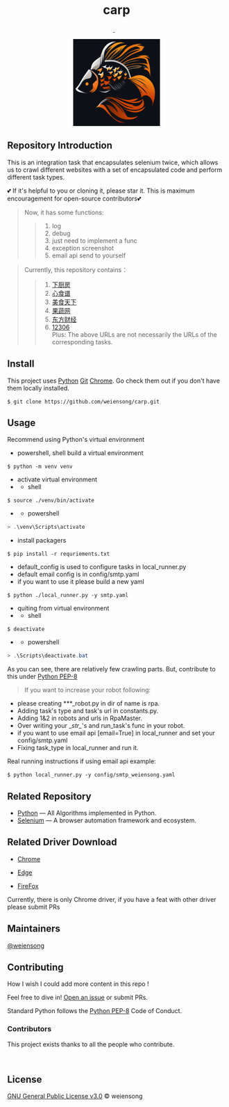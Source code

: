 <h1 align="center">carp</h1>

<p align="center">
  <a href="https://www.python.org/" ><img src="https://img.shields.io/badge/python_-%3E%3D3.8-blue" alt=""></a> 
  <a href="https://www.gnu.org/licenses/gpl-3.0.html" ><img src="https://img.shields.io/badge/license_-GPL3.0-blue" alt=""> 
  <a href="https://www.python.org/" ><img src="https://img.shields.io/badge/-python-grey?style=plastic&logo=python" alt=""/></a> 
  <a href="https://www.selenium.dev/"><img src="https://img.shields.io/badge/-selenium-grey?style=plastic&logo=selenium" alt=""/></a> 
  <a href="https://git-scm.com/"><img src="https://img.shields.io/badge/git-grey?style=plastic&logo=git" alt=""/></a> 
  <a href="https://www.jetbrains.com/pycharm/"><img src="https://img.shields.io/badge/-pycharm-grey?style=plastic&logo=pycharm" alt=""/></a> 
  <a href="https://www.mysql.com/"><img src="https://img.shields.io/badge/-mysql-grey?style=plastic&logo=mysql" alt=""/></a>  
</p>

<p align="center">
    <img src=.img/carp.png height="200" width="200" alt="">
</p>

## Repository Introduction

This is an integration task that encapsulates selenium twice, which allows us to crawl different websites with a set of encapsulated code and perform different task types.  

💕 If it's helpful to you or cloning it, please star it. This is maximum encouragement for open-source contributors💕
  
> Now, it has some functions:
>> 1. log 
>> 2. debug 
>> 3. just need to implement a func
>> 4. exception screenshot
>> 5. email api send to yourself
  
> Currently, this repository contains：
>> 1. [下厨房](https://www.xiachufang.com/) 
>> 2. [心食谱](https://www.xinshipu.com/) 
>> 3. [美食天下](https://www.meishichina.com/) 
>> 4. [果蔬网](http://www.zggswmh.com/) 
>> 5. [东方财经](https://www.eastmoney.com/) 
>> 6. [12306](https://kyfw.12306.cn/otn/resources/login.html)  
> Plus: The above URLs are not necessarily the URLs of the corresponding tasks.

## Install

This project uses [Python](https://www.python.org/) [Git](https://git-scm.com/) [Chrome](https://www.google.com/chrome/). Go check them out if you don't have them locally installed.

```shell
$ git clone https://github.com/weiensong/carp.git
```

## Usage

Recommend using Python's virtual environment

 - powershell, shell build a virtual environment

```shell
$ python -m venv venv
```
 - activate virtual environment
 - - shell
```shell
$ source ./venv/bin/activate 
```
- - powershell
```powershell
> .\venv\Scripts\activate 
```
 - install packagers
```shell
$ pip install -r requriements.txt 
```


 - default_config is used to configure tasks in local_runner.py
 - default email config is in config/smtp.yaml
 - if you want to use it please build a new yaml

```shell
$ python ./local_runner.py -y smtp.yaml
```

 - quiting from virtual environment
 - - shell
```shell
$ deactivate 
```
 - - powershell
```powershell
> .\Scripts\deactivate.bat 
```
As you can see, there are relatively few crawling parts. But, contribute to this under [Python PEP-8](https://peps.python.org/pep-0008/)  

> If you want to increase your robot following: 
- please creating ***_robot.py in dir of name is rpa.
- Adding task's type and task's url in constants.py.
- Adding 1&2 in robots and urls in RpaMaster.
- Over writing your \__str\__'s and run_task's func in your robot.
- if you want to use email api [email=True] in local_runner and set your config/smtp.yaml
- Fixing task_type in local_runner and run it.

Real running instructions if using email api example:
```shell
$ python local_runner.py -y config/smtp_weiensong.yaml
```

## Related Repository

- [Python](https://github.com/TheAlgorithms/Python) — All Algorithms implemented in Python.
- [Selenium](https://github.com/SeleniumHQ/selenium) — A browser automation framework and ecosystem.

## Related Driver Download

- [Chrome](https://chromedriver.chromium.org/downloads)

- [Edge](https://developer.microsoft.com/microsoft-edge/tools/webdriver/)

- [FireFox](https://github.com/mozilla/geckodriver/releases)

Currently, there is only Chrome driver, if you have a feat with other driver please submit PRs

## Maintainers

[@weiensong](https://github.com/weiensong)



## Contributing

How I wish I could add more content in this repo !

Feel free to dive in! [Open an issue](https://github.com/weiensong/scrapySelenium/issues) or submit PRs.

Standard Python follows the [Python PEP-8](https://peps.python.org/pep-0008/) Code of Conduct.



### Contributors

This project exists thanks to all the people who contribute.  
  
<a href="https://github.com/weiensong/carp/graphs/contributors">
  <img src="https://contrib.rocks/image?repo=weiensong/carp"  alt=""/>
</a>



## License

[GNU General Public License v3.0](https://github.com/weiensong/carp/blob/master/LICENSE) © weiensong

